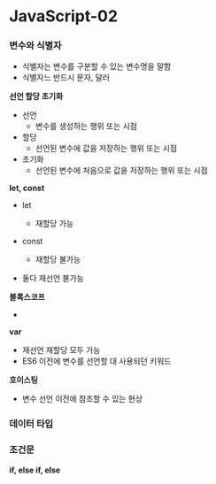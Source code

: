 # JavaScript-02

### 변수와 식별자

- 식별자는 변수를 구분할 수 있는 변수명을 말함 
- 식별자느 반드시 문자, 달러



**선언 할당 초기화** 

- 선언
  - 변수를 생성하는 행위 또는 시점 
- 할당
  - 선언된 변수에 값을 저장하는 행위 또는 시점
- 초기화 
  - 선언된 변수에 처음으로 값을 저장하는 행위 또는 시점 

**let, const**

- let

  - 재할당 가능

- const

  - 재할당 불가능 

- 둘다 재선언 불가능  

  

**블록스코프**

- 



**var**

- 재선언 재할당 모두 가능 
- ES6 이전에 변수를 선언할 대 사용되던 키워드

**호이스팅**

- 변수 선언 이전에 참조할 수 있는 현상



### 데이터 타입







### 조건문

**if, else if, else**